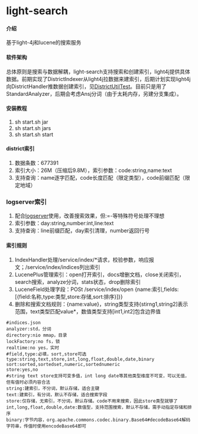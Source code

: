 # light-search

#### 介绍
基于light-4j和lucene的搜索服务

#### 软件架构
总体原则是搜索与数据解耦，light-search支持搜索和创建索引，light4j提供具体数据。前期实现了DistrictIndexer从light4j拉数据来建索引，后期计划实现light4j向DistrictHandler推数据创建索引，见[DistrictUtilTest](https://gitee.com/xlongwei/light4j/blob/master/src/test/java/com/xlongwei/light4j/DistrictUtilTest.java)。目前只是用了StandardAnalyzer，后期会考虑Ansj分词（由于太耗内存，另建分支集成）。


#### 安装教程

1.  sh start.sh jar
2.  sh start.sh jars
3.  sh start.sh start

#### district索引

1.  数据条数：677391
2.  索引大小：26M（压缩后9.8M），索引参数：code:string,name:text
3.  支持查询：name逐字匹配，code长度匹配（限定类型），code前缀匹配（限定地域）

### logserver索引

1.  配合[logserver](https://gitee.com/xlongwei/logserver)使用，改善搜索效果，但:=-等特殊符号处理不理想
2.  索引参数：day:string,number:int,line:text
3.  支持查询：line前缀匹配，day索引清理，number返回行号

#### 索引规则

1.  IndexHandler处理/service/index/*请求，校验参数，响应报文；/service/index/indices列出索引
2.  LucenePlus管理索引：open打开索引，docs增删文档，close关闭索引，search搜索，analyze分词，stats状态，drop删除索引
3.  LuceneField处理字段：POSt /service/index/open {name:索引,fields:[{field:名称,type:类型,store:存储,sort:排序}]}}
4.  删除和搜索文档规则：{name:value}，string类型支持{stirng1,string2]表示范围，text类型匹配value*，数值类型支持[int1,int2]包含边界值

```
#indices.json
analyzer:std，分词
directory:nio mmap，目录
lockFactory:no fs，锁
realtime:no yes，实时
#field,type:必填，sort,store可选
type:string,text,store,int,long,float,double,date,binary
sort:sorted,sortedset,numeric,sortednumeric
store:yes,no
#string text store支持可变多值，int long date等其他类型维度不可变，可以无值，但有值时必须内容合法
string:建索引，不分词，默认存储，适合主键
text:建索引，有分词，默认不存储，适合搜索字段
store:仅存储，无索引，不分词，默认存储。code不用来搜索，因此store类型就够了
int,long,float,double,date:数值型，支持范围搜索，默认不存储，需手动指定存储和排序
binary:字节内容，org.apache.commons.codec.binary.Base64#decodeBase64解码字符串，传值时使用encodeBase64即可
```



